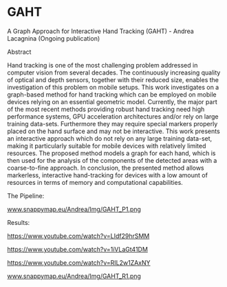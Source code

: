 # GAHT
A Graph Approach for Interactive Hand Tracking (GAHT) - Andrea Lacagnina (Ongoing publication)

Abstract

Hand tracking is one of the most challenging problem addressed in computer vision from several decades. The continuously increasing quality of optical and depth sensors, together with their reduced size, enables the investigation of this problem on mobile setups. This work investigates on a graph-based method for hand tracking which can be employed on mobile devices relying on an essential geometric model. Currently, the major part of the most recent methods providing robust hand tracking need high performance systems, GPU acceleration architectures and/or rely on large training data-sets. Furthermore they may require special markers properly placed on the hand surface and may not be interactive. This work presents an interactive approach which do not rely on any large training data-set, making it particularly suitable for mobile devices with relatively limited resources. The proposed method models a graph for each hand, which is then used for the analysis of the components of the detected areas with a coarse-to-fine approach. In conclusion, the presented method allows markerless, interactive hand-tracking for devices with a low amount of resources in terms of memory and computational capabilities.

The Pipeline:

www.snappymap.eu/Andrea/Img/GAHT_P1.png

Results:

https://www.youtube.com/watch?v=LIdf29hrSMM

https://www.youtube.com/watch?v=1iVLaGt41DM

https://www.youtube.com/watch?v=RIL2w1ZAxNY

www.snappymap.eu/Andrea/Img/GAHT_R1.png
